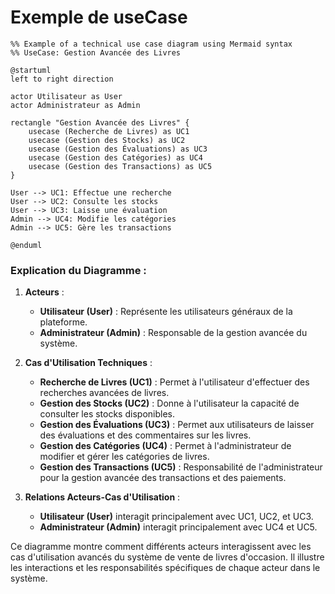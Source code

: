 # Exemple de useCase

```mermaid
%% Example of a technical use case diagram using Mermaid syntax
%% UseCase: Gestion Avancée des Livres

@startuml
left to right direction

actor Utilisateur as User
actor Administrateur as Admin

rectangle "Gestion Avancée des Livres" {
    usecase (Recherche de Livres) as UC1
    usecase (Gestion des Stocks) as UC2
    usecase (Gestion des Évaluations) as UC3
    usecase (Gestion des Catégories) as UC4
    usecase (Gestion des Transactions) as UC5
}

User --> UC1: Effectue une recherche
User --> UC2: Consulte les stocks
User --> UC3: Laisse une évaluation
Admin --> UC4: Modifie les catégories
Admin --> UC5: Gère les transactions

@enduml
```

### Explication du Diagramme :

1. **Acteurs** :
   - **Utilisateur (User)** : Représente les utilisateurs généraux de la plateforme.
   - **Administrateur (Admin)** : Responsable de la gestion avancée du système.

2. **Cas d'Utilisation Techniques** :
   - **Recherche de Livres (UC1)** : Permet à l'utilisateur d'effectuer des recherches avancées de livres.
   - **Gestion des Stocks (UC2)** : Donne à l'utilisateur la capacité de consulter les stocks disponibles.
   - **Gestion des Évaluations (UC3)** : Permet aux utilisateurs de laisser des évaluations et des commentaires sur les livres.
   - **Gestion des Catégories (UC4)** : Permet à l'administrateur de modifier et gérer les catégories de livres.
   - **Gestion des Transactions (UC5)** : Responsabilité de l'administrateur pour la gestion avancée des transactions et des paiements.

3. **Relations Acteurs-Cas d'Utilisation** :
   - **Utilisateur (User)** interagit principalement avec UC1, UC2, et UC3.
   - **Administrateur (Admin)** interagit principalement avec UC4 et UC5.

Ce diagramme montre comment différents acteurs interagissent avec les cas d'utilisation avancés du système de vente de livres d'occasion. Il illustre les interactions et les responsabilités spécifiques de chaque acteur dans le système.